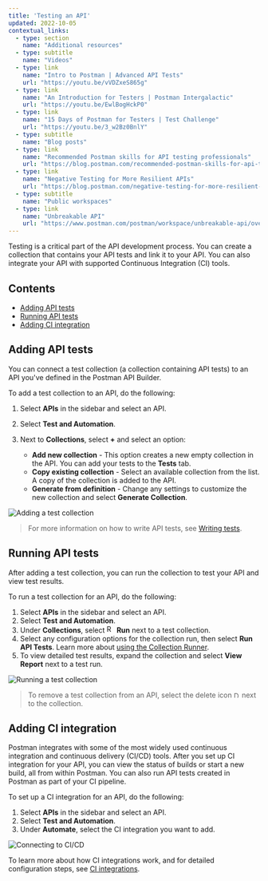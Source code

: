 ```yaml
---
title: 'Testing an API'
updated: 2022-10-05
contextual_links:
  - type: section
    name: "Additional resources"
  - type: subtitle
    name: "Videos"
  - type: link
    name: "Intro to Postman | Advanced API Tests"
    url: "https://youtu.be/vVDZxeS865g"
  - type: link
    name: "An Introduction for Testers | Postman Intergalactic"
    url: "https://youtu.be/EwlBogHckP0"
  - type: link
    name: "15 Days of Postman for Testers | Test Challenge"
    url: "https://youtu.be/3_w2Bz0BnlY"
  - type: subtitle
    name: "Blog posts"
  - type: link
    name: "Recommended Postman skills for API testing professionals"
    url: "https://blog.postman.com/recommended-postman-skills-for-api-testing-professionals/"
  - type: link
    name: "Negative Testing for More Resilient APIs"
    url: "https://blog.postman.com/negative-testing-for-more-resilient-apis/"
  - type: subtitle
    name: "Public workspaces"
  - type: link
    name: "Unbreakable API"
    url: "https://www.postman.com/postman/workspace/unbreakable-api/overview"
---
```


Testing is a critical part of the API development process. You can create a collection that contains your API tests and link it to your API. You can also integrate your API with supported Continuous Integration (CI) tools.

## Contents

* [Adding API tests](#adding-api-tests)
* [Running API tests](#running-api-tests)
* [Adding CI integration](#adding-ci-integration)

## Adding API tests

You can connect a test collection (a collection containing API tests) to an API you've defined in the Postman API Builder.

To add a test collection to an API, do the following:

1. Select **APIs** in the sidebar and select an API.
1. Select **Test and Automation**.
1. Next to **Collections**, select **+** and select an option:

    * **Add new collection** - This option creates a new empty collection in the API. You can add your tests to the **Tests** tab.
    * **Copy existing collection** - Select an available collection from the list. A copy of the collection is added to the API.
    * **Generate from definition** - Change any settings to customize the new collection and select **Generate Collection**.

<img alt="Adding a test collection" src="https://assets.postman.com/postman-docs/v10/api-builder-add-test-collection-v10-0-15.jpg" />

> For more information on how to write API tests, see [Writing tests](/docs/writing-scripts/test-scripts/).

## Running API tests

After adding a test collection, you can run the collection to test your API and view test results.

To run a test collection for an API, do the following:

1. Select **APIs** in the sidebar and select an API.
1. Select **Test and Automation**.
1. Under **Collections**, select <img alt="Runner icon" src="https://assets.postman.com/postman-docs/icon-runner-v9.jpg#icon" width="16px"> **Run** next to a test collection.
1. Select any configuration options for the collection run, then select **Run API Tests**. Learn more about [using the Collection Runner](/docs/collections/running-collections/intro-to-collection-runs/).
1. To view detailed test results, expand the collection and select **View Report** next to a test run.

<img alt="Running a test collection" src="https://assets.postman.com/postman-docs/v10/api-builder-run-test-collection-v10-0-15.jpg" />

> To remove a test collection from an API, select the delete icon <img alt="Delete icon" src="https://assets.postman.com/postman-docs/icon-delete-v9.jpg#icon" width="12px"> next to the collection.

## Adding CI integration

Postman integrates with some of the most widely used continuous integration and continuous delivery (CI/CD) tools. After you set up CI integration for your API, you can view the status of builds or start a new build, all from within Postman. You can also run API tests created in Postman as part of your CI pipeline.

To set up a CI integration for an API, do the following:

1. Select **APIs** in the sidebar and select an API.
1. Select **Test and Automation**.
1. Under **Automate**, select the CI integration you want to add.

<img alt="Connecting to CI/CD" src="https://assets.postman.com/postman-docs/v10/api-builder-automate-v10.jpg" />

To learn more about how CI integrations work, and for detailed configuration steps, see [CI integrations](/docs/integrations/ci-integrations/).
